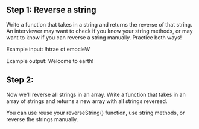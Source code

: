 ## Step 1: Reverse a string  
  
Write a function that takes in a string and returns the reverse of that string. An interviewer may want to check if you know your string methods, or may want to know if you can reverse a string manually. Practice both ways!  
  
Example input: !htrae ot emocleW  
  
Example output: Welcome to earth!  
  
## Step 2:  
  
Now we'll reverse all strings in an array. Write a function that takes in an array of strings and returns a new array with all strings reversed.  
  
You can use reuse your reverseString() function, use string methods, or reverse the strings manually. 
